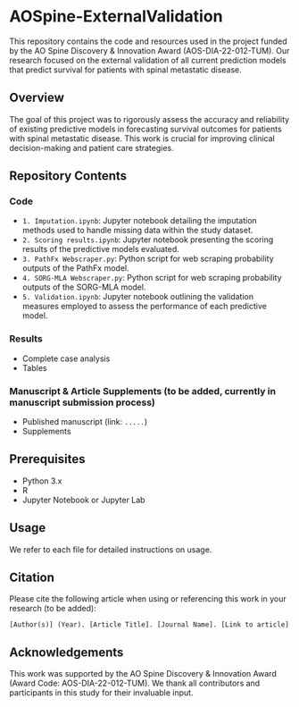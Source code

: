 # AOSpine-ExternalValidation

This repository contains the code and resources used in the project funded by the AO Spine Discovery & Innovation Award (AOS-DIA-22-012-TUM). Our research focused on the external validation of all current prediction models that predict survival for patients with spinal metastatic disease.

## Overview

The goal of this project was to rigorously assess the accuracy and reliability of existing predictive models in forecasting survival outcomes for patients with spinal metastatic disease. This work is crucial for improving clinical decision-making and patient care strategies.

## Repository Contents

### Code

- `1. Imputation.ipynb`: Jupyter notebook detailing the imputation methods used to handle missing data within the study dataset.
- `2. Scoring results.ipynb`: Jupyter notebook presenting the scoring results of the predictive models evaluated.
- `3. PathFx Webscraper.py`: Python script for web scraping probability outputs of the PathFx model.
- `4. SORG-MLA Webscraper.py`: Python script for web scraping probability outputs of the SORG-MLA model.
- `5. Validation.ipynb`: Jupyter notebook outlining the validation measures employed to assess the performance of each predictive model.

### Results

- Complete case analysis
- Tables

### Manuscript & Article Supplements (to be added, currently in manuscript submission process)

- Published manuscript (link: `.....`)
- Supplements


## Prerequisites

- Python 3.x
- R
- Jupyter Notebook or Jupyter Lab

## Usage

We refer to each file for detailed instructions on usage.

## Citation

Please cite the following article when using or referencing this work in your research (to be added):

`[Author(s)] (Year). [Article Title]. [Journal Name]. [Link to article]`

## Acknowledgements

This work was supported by the AO Spine Discovery & Innovation Award (Award Code: AOS-DIA-22-012-TUM). We thank all contributors and participants in this study for their invaluable input.

